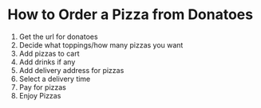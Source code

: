 # How to Order a Pizza from Donatoes

1. Get the url for donatoes
2. Decide what toppings/how many pizzas you want
3. Add pizzas to cart
4. Add drinks if any
5. Add delivery address for pizzas
6. Select a delivery time
7. Pay for pizzas
8. Enjoy Pizzas
